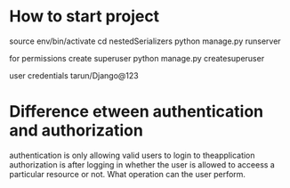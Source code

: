 # How to start project
source env/bin/activate 
cd nestedSerializers
python manage.py runserver

for permissions create superuser
python manage.py createsuperuser

user credentials
tarun/Django@123

# Difference etween authentication and authorization
authentication is only  allowing valid users to login to theapplication
authorization is after logging in whether the user is allowed to acceess a
particular resource or not. What operation can the user perform.